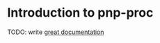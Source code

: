 # Introduction to pnp-proc

TODO: write [great documentation](http://jacobian.org/writing/what-to-write/)
